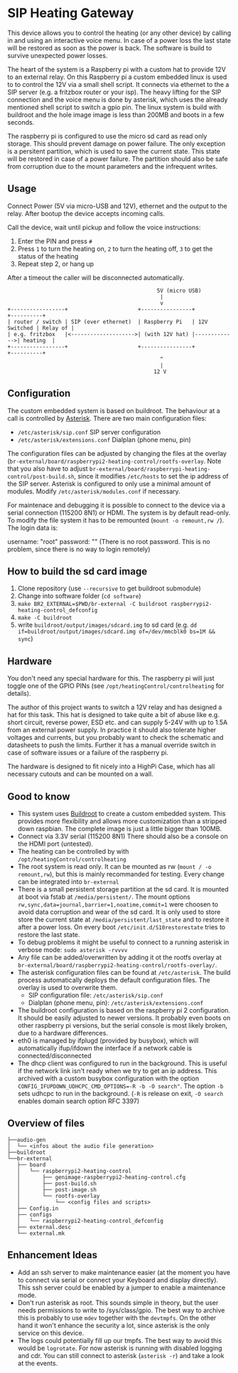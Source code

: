 SIP Heating Gateway
====================

This device allows you to control the heating (or any other device) by calling in and using an interactive voice menu. In case of a power loss the last state will be restored as soon as the power is back. The software is build to survive unexpected power losses.

The heart of the system is a Raspberry pi with a custom hat to provide 12V to an external relay. On this Raspberry pi a custom embedded linux is used to to control the 12V via a small shell script. It connects via ethernet to the a SIP server (e.g. a fritzbox router or your isp). The heavy lifting for the SIP connection and the voice menu is done by asterisk, which uses the already mentioned shell script to switch a gpio pin. The linux system is build with buildroot and the hole image image is less than 200MB and boots in a few seconds.

The raspberry pi is configured to use the micro sd card as read only storage. This should prevent damage on power failure. The only exception is a persitent partition, which is used to save the current state. This state will be restored in case of a power failure. The partition should also be safe from corruption due to the mount parameters and the infrequent writes.

## Usage

Connect Power (5V via micro-USB and 12V), ethernet and the output to the relay. After bootup the device accepts incoming calls.

Call the device,  wait until pickup and follow the voice instructions:
1. Enter the PIN and press `#`
2. Press `1` to turn the heating on, `2` to turn the heating off, `3` to get the status of the heating
3. Repeat step 2, or hang up

After a timeout the caller will be disconnected automatically.

```
                                               5V (micro USB)
                                                |
                                                v
+-----------------+                      +----------------+              +----------+
| router / switch | SIP (over ethernet)  | Raspberry Pi   | 12V Switched | Relay of |
| e.g. fritzbox   |<-------------------->| (with 12V hat) |------------->| heating  |
+-----------------+                      +----------------+              +----------+
                                                ^
                                                |
                                              12 V
```

## Configuration
The custom embedded system is based on buildroot. The behaviour at a call is controlled by [Asterisk](https://www.asterisk.org/). There are two main configuration files:
 * `/etc/asterisk/sip.conf`
   SIP server configuration
 * `/etc/asterisk/extensions.conf`
   Dialplan (phone menu, pin)

The configuration files can be adjusted by changing the files at the overlay (`br-external/board/raspberrypi2-heating-control/rootfs-overlay`. Note that you also have to adjust `br-external/board/raspberrypi-heating-control/post-build.sh`, since it modifies `/etc/hosts` to set the ip address of the SIP server. Asterisk is configured to only use a minimal amount of modules. Modify `/etc/asterisk/modules.conf` if necessary.

For maintenace and debugging it is possible to connect to the device via a serial connection (115200 8N1) or HDMI. The system is by default read-only. To modify the file system it has to be remounted (`mount -o remount,rw /`). The login data is:

username: "root"
password: ""
(There is no root password. This is no problem, since there is no way to login remotely)


## How to build the sd card image
1. Clone repository (use `--recursive` to get buildroot submodule)
2. Change into software folder (`cd software`)
3. `make BR2_EXTERNAL=$PWD/br-external -C buildroot raspberrypi2-heating-control_defconfig`
4. `make -C buildroot`
5. write `buildroot/output/images/sdcard.img` to sd card (e.g. `dd if=buildroot/output/images/sdcard.img of=/dev/mmcblk0 bs=1M && sync`)

## Hardware
You don't need any special hardware for this. The raspberry pi will just toggle one of the GPIO PINs (see `/opt/heatingControl/controlheating` for details).

The author of this project wants to switch a 12V relay and has designed a hat for this task. This hat is designed to take quite a bit of abuse like e.g. short circuit, reverse power, ESD etc. and can supply 5-24V with up to 1.5A from an external power supply. In practice it should also tolerate higher voltages and currents, but you probably want to check the schematic and datasheets to push the limits. Further it has a manual override switch in case of software issues or a failure of the raspberry pi.

The hardware is designed to fit nicely into a HighPi Case, which has all necessary cutouts and can be mounted on a wall.

## Good to know
 * This system uses [Buildroot](https://buildroot.org/) to create a custom embedded system. This provides more flexibility and allows more customization than a stripped down raspbian. The complete image is just a little bigger than 100MB.
 * Connect via 3.3V serial (115200 8N1)
   There should also be a console on the HDMI port (untested).
 * The heating can be controlled by with `/opt/heatingControl/controlheating`
 * The root system is read only. It can be mounted as rw (`mount / -o remount,rw`), but this is mainly recommanded for testing. Every change can be integrated into `br-external`
 * There is a small persistent storage partition at the sd card. It is mounted at boot via fstab at `/media/persistent/`. The mount options `rw,sync,data=journal,barrier=1,noatime,commit=1` were choosen to avoid data corruption and wear of the sd card. It is only used to store store the current state at `/media/persistent/last_state` and to restore it after a power loss. On every boot `/etc/init.d/S10restorestate` tries to restore the last state. 
 * To debug problems it might be useful to connect to a running asterisk in verbose mode: `sudo asterisk -rvvvv`
 * Any file can be added/overwritten by adding it ot the rootfs overlay at `br-external/board/raspberrypi2-heating-control/rootfs-overlay/`. 
 * The asterisk configuration files can be found at `/etc/asterisk`. The build process automatically deploys the default configuration files. The overlay is used to overwrite them.
    - SIP configuration file: `/etc/asterisk/sip.conf`
    - Dialplan (phone menu, pin): `/etc/asterisk/extensions.conf`
 * The buildroot configuration is based on the raspberry pi 2 configuration. It should be easily adjusted to newer versions. It probably even boots on other raspberry pi versions, but the serial console is most likely broken, due to a hardware differences.
 * eth0 is managed by ifplugd (provided by busybox), which will automatically ifup/ifdown the interface if a network cable is connected/disconnected
 * The dhcp client was configured to run in the background. This is useful if the network link isn't ready when we try to get an ip address. This archived with a custom busybox configuration with the option `CONFIG_IFUPDOWN_UDHCPC_CMD_OPTIONS=-R -b -O search"`. The option `-b` sets udhcpc to run in the background. (`-R` is release on exit, `-O search` enables domain search option RFC 3397)

## Overview of files
```
├──audio-gen
│  └── <infos about the audio file generation>
├──buildroot
└──br-external
   ├── board
   │   └── raspberrypi2-heating-control
   │       ├── genimage-raspberrypi2-heating-control.cfg
   │       ├── post-build.sh
   │       ├── post-image.sh
   │       └── rootfs-overlay
   │           └── <config files and scripts>
   ├── Config.in
   ├── configs
   │   └── raspberrypi2-heating-control_defconfig
   ├── external.desc
   └── external.mk
```

## Enhancement Ideas
 * Add an ssh server to make maintenance easier (at the moment you have to connect via serial or connect your Keyboard and display directly). This ssh server could be enabled by a jumper to enable a maintenance mode.
 * Don't run asterisk as root. This sounds simple in theory, but the user needs permissions to write to /sys/class/gpio. The best way to archive this is probably to use `mdev` together with the `devtmpfs`. On the other hand it won't enhance the security a lot, since asterisk is the only service on this device.
 * The logs could potentially fill up our tmpfs. The best way to avoid this would be `logrotate`. For now asterisk is running with disabled logging and cdr. You can still connect to asterisk (`asterisk -r`) and take a look at the events.

